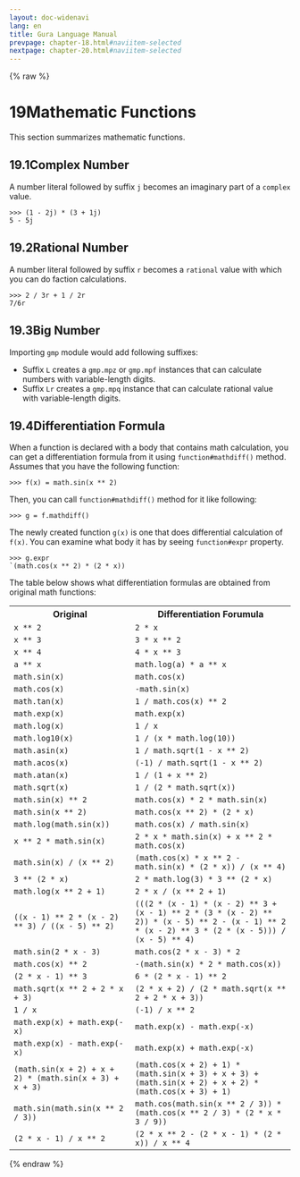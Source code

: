 ```yaml
---
layout: doc-widenavi
lang: en
title: Gura Language Manual
prevpage: chapter-18.html#naviitem-selected
nextpage: chapter-20.html#naviitem-selected
---
```

{% raw %}
<h1><span class="caption-index-1">19</span>Mathematic Functions</h1>
<p>
This section summarizes mathematic functions.
</p>
<h2><span class="caption-index-2">19.1</span><a name="anchor-19-1"></a>Complex Number</h2>
<p>
A number literal followed by suffix <code class="highlighter-rouge">j</code> becomes an imaginary part of a <code class="highlighter-rouge">complex</code> value.
</p>
<pre class="highlight"><code>&gt;&gt;&gt; (1 - 2j) * (3 + 1j)
5 - 5j
</code></pre>
<h2><span class="caption-index-2">19.2</span><a name="anchor-19-2"></a>Rational Number</h2>
<p>
A number literal followed by suffix <code class="highlighter-rouge">r</code> becomes a <code class="highlighter-rouge">rational</code> value with which you can do faction calculations.
</p>
<pre class="highlight"><code>&gt;&gt;&gt; 2 / 3r + 1 / 2r
7/6r
</code></pre>
<h2><span class="caption-index-2">19.3</span><a name="anchor-19-3"></a>Big Number</h2>
<p>
Importing <code class="highlighter-rouge">gmp</code> module would add following suffixes:
</p>
<ul>
<li>Suffix <code class="highlighter-rouge">L</code> creates a <code class="highlighter-rouge">gmp.mpz</code> or <code class="highlighter-rouge">gmp.mpf</code> instances that can calculate numbers with variable-length digits.</li>
<li>Suffix <code class="highlighter-rouge">Lr</code> creates a <code class="highlighter-rouge">gmp.mpq</code> instance that can calculate rational value with variable-length digits.</li>
</ul>
<h2><span class="caption-index-2">19.4</span><a name="anchor-19-4"></a>Differentiation Formula</h2>
<p>
When a function is declared with a body that contains math calculation, you can get a differentiation formula from it using <code class="highlighter-rouge">function#mathdiff()</code> method. Assumes that you have the following function:
</p>
<pre class="highlight"><code>&gt;&gt;&gt; f(x) = math.sin(x ** 2)
</code></pre>
<p>
Then, you can call <code class="highlighter-rouge">function#mathdiff()</code> method for it like following:
</p>
<pre class="highlight"><code>&gt;&gt;&gt; g = f.mathdiff()
</code></pre>
<p>
The newly created function <code class="highlighter-rouge">g(x)</code> is one that does differential calculation of <code class="highlighter-rouge">f(x)</code>. You can examine what body it has by seeing <code class="highlighter-rouge">function#expr</code> property.
</p>
<pre class="highlight"><code>&gt;&gt;&gt; g.expr
`(math.cos(x ** 2) * (2 * x))
</code></pre>
<p>
The table below shows what differentiation formulas are obtained from original math functions:
</p>
<table class="table">
<tr>
<th>
Original</th>
<th>
Differentiation Forumula</th>
</tr>
<tr>
<td>
<code>x ** 2</code></td>
<td>
<code>2 * x</code></td>
</tr>
<tr>
<td>
<code>x ** 3</code></td>
<td>
<code>3 * x ** 2</code></td>
</tr>
<tr>
<td>
<code>x ** 4</code></td>
<td>
<code>4 * x ** 3</code></td>
</tr>
<tr>
<td>
<code>a ** x</code></td>
<td>
<code>math.log(a) * a ** x</code></td>
</tr>
<tr>
<td>
<code>math.sin(x)</code></td>
<td>
<code>math.cos(x)</code></td>
</tr>
<tr>
<td>
<code>math.cos(x)</code></td>
<td>
<code>-math.sin(x)</code></td>
</tr>
<tr>
<td>
<code>math.tan(x)</code></td>
<td>
<code>1 / math.cos(x) ** 2</code></td>
</tr>
<tr>
<td>
<code>math.exp(x)</code></td>
<td>
<code>math.exp(x)</code></td>
</tr>
<tr>
<td>
<code>math.log(x)</code></td>
<td>
<code>1 / x</code></td>
</tr>
<tr>
<td>
<code>math.log10(x)</code></td>
<td>
<code>1 / (x * math.log(10))</code></td>
</tr>
<tr>
<td>
<code>math.asin(x)</code></td>
<td>
<code>1 / math.sqrt(1 - x ** 2)</code></td>
</tr>
<tr>
<td>
<code>math.acos(x)</code></td>
<td>
<code>(-1) / math.sqrt(1 - x ** 2)</code></td>
</tr>
<tr>
<td>
<code>math.atan(x)</code></td>
<td>
<code>1 / (1 + x ** 2)</code></td>
</tr>
<tr>
<td>
<code>math.sqrt(x)</code></td>
<td>
<code>1 / (2 * math.sqrt(x))</code></td>
</tr>
<tr>
<td>
<code>math.sin(x) ** 2</code></td>
<td>
<code>math.cos(x) * 2 * math.sin(x)</code></td>
</tr>
<tr>
<td>
<code>math.sin(x ** 2)</code></td>
<td>
<code>math.cos(x ** 2) * (2 * x)</code></td>
</tr>
<tr>
<td>
<code>math.log(math.sin(x))</code></td>
<td>
<code>math.cos(x) / math.sin(x)</code></td>
</tr>
<tr>
<td>
<code>x ** 2 * math.sin(x)</code></td>
<td>
<code>2 * x * math.sin(x) + x ** 2 * math.cos(x)</code></td>
</tr>
<tr>
<td>
<code>math.sin(x) / (x ** 2)</code></td>
<td>
<code>(math.cos(x) * x ** 2 - math.sin(x) * (2 * x)) / (x ** 4)</code></td>
</tr>
<tr>
<td>
<code>3 ** (2 * x)</code></td>
<td>
<code>2 * math.log(3) * 3 ** (2 * x)</code></td>
</tr>
<tr>
<td>
<code>math.log(x ** 2 + 1)</code></td>
<td>
<code>2 * x / (x ** 2 + 1)</code></td>
</tr>
<tr>
<td>
<code>((x - 1) ** 2 * (x - 2) ** 3) / ((x - 5) ** 2)</code></td>
<td>
<code>(((2 * (x - 1) * (x - 2) ** 3 + (x - 1) ** 2 * (3 * (x - 2) ** 2)) * (x - 5) ** 2 - (x - 1) ** 2 * (x - 2) ** 3 * (2 * (x - 5))) / (x - 5) ** 4)</code></td>
</tr>
<tr>
<td>
<code>math.sin(2 * x - 3)</code></td>
<td>
<code>math.cos(2 * x - 3) * 2</code></td>
</tr>
<tr>
<td>
<code>math.cos(x) ** 2</code></td>
<td>
<code>-(math.sin(x) * 2 * math.cos(x))</code></td>
</tr>
<tr>
<td>
<code>(2 * x - 1) ** 3</code></td>
<td>
<code>6 * (2 * x - 1) ** 2</code></td>
</tr>
<tr>
<td>
<code>math.sqrt(x ** 2 + 2 * x + 3)</code></td>
<td>
<code>(2 * x + 2) / (2 * math.sqrt(x ** 2 + 2 * x + 3))</code></td>
</tr>
<tr>
<td>
<code>1 / x</code></td>
<td>
<code>(-1) / x ** 2</code></td>
</tr>
<tr>
<td>
<code>math.exp(x) + math.exp(-x)</code></td>
<td>
<code>math.exp(x) - math.exp(-x)</code></td>
</tr>
<tr>
<td>
<code>math.exp(x) - math.exp(-x)</code></td>
<td>
<code>math.exp(x) + math.exp(-x)</code></td>
</tr>
<tr>
<td>
<code>(math.sin(x + 2) + x + 2) * (math.sin(x + 3) + x + 3)</code></td>
<td>
<code>(math.cos(x + 2) + 1) * (math.sin(x + 3) + x + 3) + (math.sin(x + 2) + x + 2) * (math.cos(x + 3) + 1)</code></td>
</tr>
<tr>
<td>
<code>math.sin(math.sin(x ** 2 / 3))</code></td>
<td>
<code>math.cos(math.sin(x ** 2 / 3)) * (math.cos(x ** 2 / 3) * (2 * x * 3 / 9))</code></td>
</tr>
<tr>
<td>
<code>(2 * x - 1) / x ** 2</code></td>
<td>
<code>(2 * x ** 2 - (2 * x - 1) * (2 * x)) / x ** 4</code></td>
</tr>
</table>
{% endraw %}
